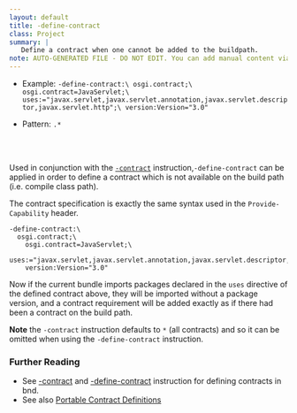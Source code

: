 ```yaml
---
layout: default
title: -define-contract
class: Project
summary: |
   Define a contract when one cannot be added to the buildpath.
note: AUTO-GENERATED FILE - DO NOT EDIT. You can add manual content via same filename in ext folder. 
---
```


- Example: `-define-contract:\
  osgi.contract;\
    osgi.contract=JavaServlet;\
    uses:="javax.servlet,javax.servlet.annotation,javax.servlet.descriptor,javax.servlet.http";\
    version:Version="3.0"`

- Pattern: `.*`

<!-- Manual content from: ext/define_contract.md --><br /><br />

Used in conjunction with the [`-contract`](contract.html) instruction,`-define-contract` can be applied in order to define a contract which is not available on the build path (i.e. compile class path).

The contract specification is exactly the same syntax used in the `Provide-Capability` header.

```properties
-define-contract:\
  osgi.contract;\
    osgi.contract=JavaServlet;\
    uses:="javax.servlet,javax.servlet.annotation,javax.servlet.descriptor,javax.servlet.http";\
    version:Version="3.0"
```

Now if the current bundle imports packages declared in the `uses` directive of the defined contract above, they will be imported without a package version, and a contract requirement will be added exactly as if there had been a contract on the build path.

**Note** the `-contract` instruction defaults to `*` (all contracts) and so it can be omitted when using the `-define-contract` instruction.

### Further Reading

- See [-contract](/instructions/contract.html) and [-define-contract](/instructions/define_contract.html) instruction for defining contracts in bnd.
- See also [Portable Contract Definitions](https://docs.osgi.org/reference/portable-java-contracts.html)
